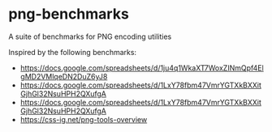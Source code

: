 # png-benchmarks
A suite of benchmarks for PNG encoding utilities

Inspired by the following benchmarks:

- https://docs.google.com/spreadsheets/d/1ju4q1WkaXT7WoxZINmQpf4ElgMD2VMlqeDN2DuZ6yJ8
- https://docs.google.com/spreadsheets/d/1LxY78fbm47VmrYGTXkBXXitGjhGl32NsuHPH2QXufgA
- https://docs.google.com/spreadsheets/d/1LxY78fbm47VmrYGTXkBXXitGjhGl32NsuHPH2QXufgA
- https://css-ig.net/png-tools-overview